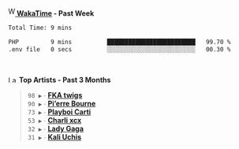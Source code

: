 <img src="https://github.com/dxnter/dxnter/assets/17434202/67b21fa4-d36d-46f9-9dec-f23d976b00ef" alt="WakaTime Logo" width="14" height="18"/><a href="https://wakatime.com/@dxnter" target="_blank"><strong> WakaTime</strong></a><strong> - Past Week</strong>

<!--START_SECTION:waka-->

```txt
Total Time: 9 mins

PHP         9 mins          █████████████████████████   99.70 %
.env file   0 secs          ░░░░░░░░░░░░░░░░░░░░░░░░░   00.30 %
```

<!--END_SECTION:waka-->

<br/>

<!--START_LASTFM_ARTISTS:{"period": "3month", "rows": 6}-->
<a href="https://last.fm" target="_blank"><img src="https://user-images.githubusercontent.com/17434202/215290617-e793598d-d7c9-428f-9975-156db1ba89cc.svg" alt="Last.fm Logo" width="18" height="13"/></a> **Top Artists - Past 3 Months**

> `98 ▶️` ∙ **[FKA twigs](https://www.last.fm/music/FKA+twigs)**<br/>
> `90 ▶️` ∙ **[Pi’erre Bourne](https://www.last.fm/music/Pi%E2%80%99erre+Bourne)**<br/>
> `73 ▶️` ∙ **[Playboi Carti](https://www.last.fm/music/Playboi+Carti)**<br/>
> `53 ▶️` ∙ **[Charli xcx](https://www.last.fm/music/Charli+xcx)**<br/>
> `32 ▶️` ∙ **[Lady Gaga](https://www.last.fm/music/Lady+Gaga)**<br/>
> `31 ▶️` ∙ **[Kali Uchis](https://www.last.fm/music/Kali+Uchis)**<br/>
<!--END_LASTFM_ARTISTS-->

